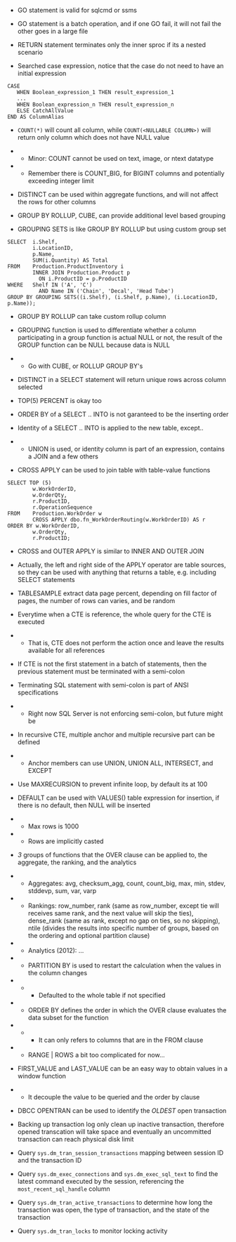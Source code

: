 - GO statement is valid for sqlcmd or ssms

- GO statement is a batch operation, and if one GO fail, it will not fail the other goes in a large file

- RETURN statement terminates only the inner sproc if its a nested scenario

- Searched case expression, notice that the case do not need to have an initial expression

```
CASE
   WHEN Boolean_expression_1 THEN result_expression_1
   ...
   WHEN Boolean_expression_n THEN result_expression_n
   ELSE CatchAllValue
END AS ColumnAlias
```

- `COUNT(*)` will count all column, while `COUNT(<NULLABLE COLUMN>)` will return only column which does not have NULL value
- - Minor: COUNT cannot be used on text, image, or ntext datatype
- - Remember there is COUNT_BIG, for BIGINT columns and potentially exceeding integer limit

- DISTINCT can be used within aggregate functions, and will not affect the rows for other columns

- GROUP BY ROLLUP, CUBE, can provide additional level based grouping

- GROUPING SETS is like GROUP BY ROLLUP but using custom group set

```
SELECT  i.Shelf,
        i.LocationID,
        p.Name,
        SUM(i.Quantity) AS Total
FROM    Production.ProductInventory i
        INNER JOIN Production.Product p
          ON i.ProductID = p.ProductID
WHERE   Shelf IN ('A', 'C')
          AND Name IN ('Chain', 'Decal', 'Head Tube')
GROUP BY GROUPING SETS((i.Shelf), (i.Shelf, p.Name), (i.LocationID, p.Name));
```

- GROUP BY ROLLUP can take custom rollup column

- GROUPING function is used to differentiate whether a column participating in a group function is actual NULL or not, the result of the GROUP function can be NULL because data is NULL
- - Go with CUBE, or ROLLUP GROUP BY's

- DISTINCT in a SELECT statement will return unique rows across column selected

- TOP(5) PERCENT is okay too

- ORDER BY of a SELECT .. INTO is not garanteed to be the inserting order

- Identity of a SELECT .. INTO is applied to the new table, except..
- - UNION is used, or identity column is part of an expression, contains a JOIN and a few others

- CROSS APPLY can be used to join table with table-value functions

```
SELECT TOP (5)
        w.WorkOrderID,
        w.OrderQty,
        r.ProductID,
        r.OperationSequence
FROM    Production.WorkOrder w
        CROSS APPLY dbo.fn_WorkOrderRouting(w.WorkOrderID) AS r
ORDER BY w.WorkOrderID,
        w.OrderQty,
        r.ProductID;
```
- CROSS and OUTER APPLY is similar to INNER AND OUTER JOIN

- Actually, the left and right side of the APPLY operator are table sources, so they can be used with anything that returns a table, e.g. including SELECT statements

- TABLESAMPLE extract data page percent, depending on fill factor of pages, the number of rows can varies, and be random

- Everytime when a CTE is reference, the whole query for the CTE is executed
- - That is, CTE does not perform the action once and leave the results available for all references

- If CTE is not the first statement in a batch of statements, then the previous statement must be terminated with a semi-colon

- Terminating SQL statement with semi-colon is part of ANSI specifications
- - Right now SQL Server is not enforcing semi-colon, but future might be

- In recursive CTE, multiple anchor and multiple recursive part can be defined
- - Anchor members can use UNION, UNION ALL, INTERSECT, and EXCEPT

- Use MAXRECURSION to prevent infinite loop, by default its at 100

- DEFAULT can be used with VALUES() table expression for insertion, if there is no default, then NULL will be inserted
- - Max rows is 1000
- - Rows are implicitly casted

- _3_ groups of functions that the OVER clause can be applied to, the aggregate, the ranking, and the analytics
- - Aggregates: avg, checksum_agg, count, count_big, max, min, stdev, stddevp, sum, var, varp
- - Rankings: row_number, rank (same as row_number, except tie will receives same rank, and the next value will skip the ties), dense_rank (same as rank, except no gap on ties, so no skipping), ntile (divides the results into specific number of groups, based on the ordering and optional partition clause)
- - Analytics (2012): ...

- - PARTITION BY is used to restart the calculation when the values in the column changes
- - - Defaulted to the whole table if not specified
- - ORDER BY defines the order in which the OVER clause evaluates the data subset for the function
- - - It can only refers to columns that are in the FROM clause
- - RANGE | ROWS a bit too complicated for now...

- FIRST_VALUE and LAST_VALUE can be an easy way to obtain values in a window function
- - It decouple the value to be queried and the order by clause

- DBCC OPENTRAN can be used to identify the _OLDEST_ open transaction
- Backing up transaction log only clean up inactive transaction, therefore opened transcation will take space and eventually an uncommitted transaction can reach physical disk limit

- Query `sys.dm_tran_session_transactions` mapping between session ID and the transaction ID
- Query `sys.dm_exec_connections` and `sys.dm_exec_sql_text` to find the latest command executed by the session, referencing the `most_recent_sql_handle` column
- Query `sys.dm_tran_active_transactions` to determine how long the transaction was open, the type of transaction, and the state of the transaction

- Query `sys.dm_tran_locks` to monitor locking activity
